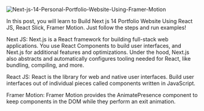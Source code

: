 ![Next-js-14-Personal-Portfolio-Website-Using-Framer-Motion](https://github.com/user-attachments/assets/13fc3765-26a0-4b43-b0ec-31bff2831355)


In this post, you will learn to Build Next js 14 Portfolio Website Using React JS, React Slick, Framer Motion. Just follow the steps and run examples!

Next JS: Next.js is a React framework for building full-stack web applications. You use React Components to build user interfaces, and Next.js for additional features and optimizations. Under the hood, Next.js also abstracts and automatically configures tooling needed for React, like bundling, compiling, and more.

React JS: React is the library for web and native user interfaces. Build user interfaces out of individual pieces called components written in JavaScript.

Framer Motion: Framer Motion provides the AnimatePresence component to keep components in the DOM while they perform an exit animation.
